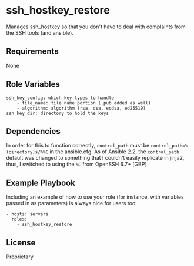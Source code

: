ssh_hostkey_restore
=========

Manages ssh_hostkey so that you don't have to deal with complaints from the SSH tools (and ansible).

Requirements
------------

None

Role Variables
--------------

    ssh_key_config: which key types to handle
        - file_name: file name portion (.pub added as well)
        - algorithm: algorithm (rsa, dsa, ecdsa, ed25519)
    ssh_key_dir: directory to hold the keys


Dependencies
------------

In order for this to function correctly, `control_path` must be `control_path=%(directory)s/%%C` in the ansible.cfg.
As of Ansible 2.2, the `control_path` default was changed to something that I couldn't easily replicate in jinja2, 
thus, I switched to using the `%C` from OpenSSH 6.7+ [GBP]

Example Playbook
----------------

Including an example of how to use your role (for instance, with variables passed in as parameters) is always nice for users too:

    - hosts: servers
      roles:
        - ssh_hostkey_restore

License
-------

Proprietary

